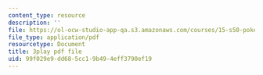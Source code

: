 ```yaml
---
content_type: resource
description: ''
file: https://ol-ocw-studio-app-qa.s3.amazonaws.com/courses/15-s50-poker-theory-and-analytics-january-iap-2015/99f029e9dd685cc19b494eff3790ef19_LCoPLFaeq0U.pdf
file_type: application/pdf
resourcetype: Document
title: 3play pdf file
uid: 99f029e9-dd68-5cc1-9b49-4eff3790ef19
---
```

